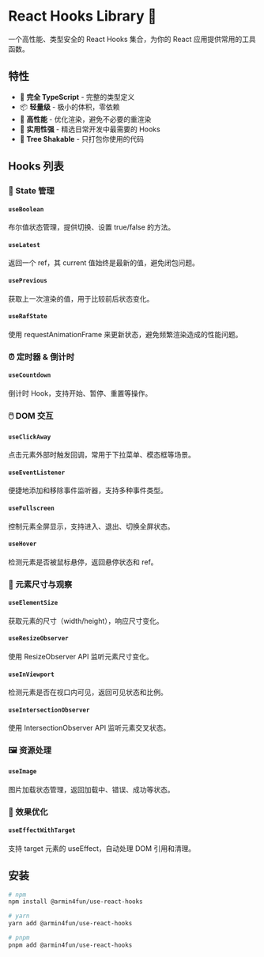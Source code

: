 # React Hooks Library 🎣

一个高性能、类型安全的 React Hooks 集合，为你的 React 应用提供常用的工具函数。

## 特性

- 🚀 **完全 TypeScript** - 完整的类型定义
- 📦 **轻量级** - 极小的体积，零依赖
- 🎯 **高性能** - 优化渲染，避免不必要的重渲染
- 🔧 **实用性强** - 精选日常开发中最需要的 Hooks
- 🌳 **Tree Shakable** - 只打包你使用的代码

## Hooks 列表

### 🎯 State 管理

#### `useBoolean`

布尔值状态管理，提供切换、设置 true/false 的方法。

#### `useLatest`

返回一个 ref，其 current 值始终是最新的值，避免闭包问题。

#### `usePrevious`

获取上一次渲染的值，用于比较前后状态变化。

#### `useRafState`

使用 requestAnimationFrame 来更新状态，避免频繁渲染造成的性能问题。

### ⏰ 定时器 & 倒计时

#### `useCountdown`

倒计时 Hook，支持开始、暂停、重置等操作。

### 🖱️ DOM 交互

#### `useClickAway`

点击元素外部时触发回调，常用于下拉菜单、模态框等场景。

#### `useEventListener`

便捷地添加和移除事件监听器，支持多种事件类型。

#### `useFullscreen`

控制元素全屏显示，支持进入、退出、切换全屏状态。

#### `useHover`

检测元素是否被鼠标悬停，返回悬停状态和 ref。

### 📐 元素尺寸与观察

#### `useElementSize`

获取元素的尺寸（width/height），响应尺寸变化。

#### `useResizeObserver`

使用 ResizeObserver API 监听元素尺寸变化。

#### `useInViewport`

检测元素是否在视口内可见，返回可见状态和比例。

#### `useIntersectionObserver`

使用 IntersectionObserver API 监听元素交叉状态。

### 🖼️ 资源处理

#### `useImage`

图片加载状态管理，返回加载中、错误、成功等状态。

### 🎯 效果优化

#### `useEffectWithTarget`

支持 target 元素的 useEffect，自动处理 DOM 引用和清理。

## 安装

```bash
# npm
npm install @armin4fun/use-react-hooks

# yarn
yarn add @armin4fun/use-react-hooks

# pnpm
pnpm add @armin4fun/use-react-hooks
```
